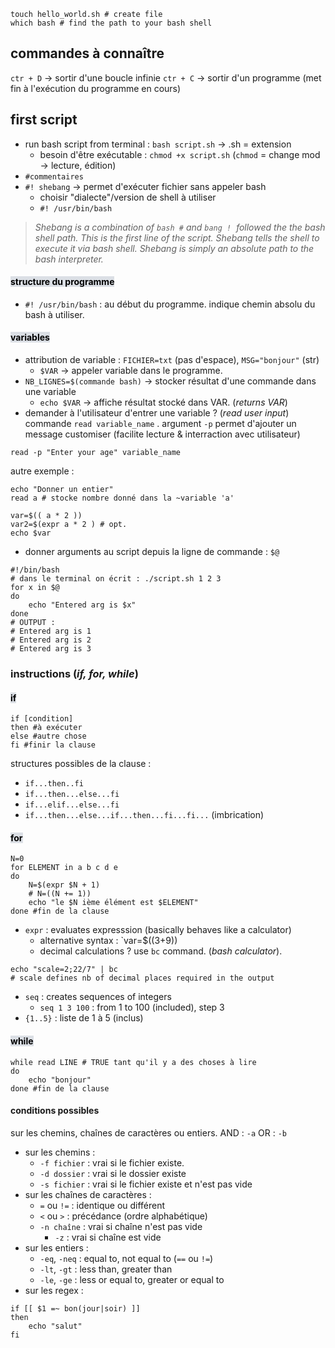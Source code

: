 ```shell
touch hello_world.sh # create file
which bash # find the path to your bash shell
```
## commandes à connaître
`ctr + D` -> sortir d'une boucle infinie
`ctr + C` -> sortir d'un programme (met fin à l'exécution du programme en cours)

## first script 
- run bash script from terminal : `bash script.sh` -> .sh = extension 
	- besoin d'être exécutable : `chmod +x script.sh` (`chmod` = change mod -> lecture, édition)
- `#commentaires`
- `#! shebang` -> permet d'exécuter fichier sans appeler bash
	- choisir "dialecte"/version de shell à utiliser
	- `#! /usr/bin/bash` 
>*Shebang is a combination of `bash #` and `bang !`  followed the the bash shell path. This is the first line of the script. Shebang tells the shell to execute it via bash shell. Shebang is simply an absolute path to the bash interpreter.*

#### <mark style="background: #CACFD9A6;">structure du programme</mark>
- `#! /usr/bin/bash` : au début du programme. indique chemin absolu du bash à utiliser.

#### <mark style="background: #CACFD9A6;">variables</mark>
- attribution de variable : `FICHIER=txt` (pas d'espace), `MSG="bonjour"` (str)
	- `$VAR` -> appeler variable dans le programme.
- `NB_LIGNES=$(commande bash)` -> stocker résultat d'une commande dans une variable
	- `echo $VAR` -> affiche résultat stocké dans VAR. (_returns VAR_)
- demander à l'utilisateur d'entrer une variable ? (_read user input_)
commande `read variable_name` . argument `-p` permet d'ajouter un message customiser (facilite lecture & interraction avec utilisateur)
```shell
read -p "Enter your age" variable_name
```
autre exemple : 
```shell
echo "Donner un entier"
read a # stocke nombre donné dans la ~variable 'a'

var=$(( a * 2 ))
var2=$(expr a * 2 ) # opt.
echo $var
```
- donner arguments au script depuis la ligne de commande : `$@` 
```shell
#!/bin/bash
# dans le terminal on écrit : ./script.sh 1 2 3
for x in $@
do
	echo "Entered arg is $x"
done
# OUTPUT : 
# Entered arg is 1
# Entered arg is 2
# Entered arg is 3
```

### instructions (_if, for, while_)
#### <mark style="background: #CACFD9A6;">if</mark>
```shell
if [condition]
then #à exécuter
else #autre chose
fi #finir la clause
```
structures possibles de la clause : 
- `if...then..fi`
- `if...then...else...fi`
- `if...elif...else...fi`
- `if...then...else...if...then...fi...fi...` (imbrication)

#### <mark style="background: #CACFD9A6;">for</mark>
```shell
N=0
for ELEMENT in a b c d e
do
	N=$(expr $N + 1)
	# N=((N += 1))
	echo "le $N ième élément est $ELEMENT"
done #fin de la clause
```
- `expr` : evaluates expresssion (basically behaves like a calculator)
	- alternative syntax : `var=$((3+9))
	- decimal calculations ? use `bc` command. (*bash calculator*). 
```shell
echo "scale=2;22/7" | bc 
# scale defines nb of decimal places required in the output
```
- `seq` : creates sequences of integers
	- `seq 1 3 100` : from 1 to 100 (included), step 3
- `{1..5}` : liste de 1 à 5 (inclus)

#### <mark style="background: #CACFD9A6;">while</mark>
```shell
while read LINE # TRUE tant qu'il y a des choses à lire
do
	echo "bonjour"
done #fin de la clause
```

#### conditions possibles
sur les chemins, chaînes de caractères ou entiers.
AND : `-a`
OR : `-b`
- sur les chemins : 
	- `-f fichier` : vrai si le fichier existe.
	- `-d dossier` : vrai si le dossier existe
	- `-s fichier` : vrai si le fichier existe et n'est pas vide
- sur les chaînes de caractères :
	- `=` ou `!=` : identique ou différent
	- `<` ou `>` : précédance (ordre alphabétique)
	- `-n chaîne` : vrai si chaîne n'est pas vide
		- `-z` : vrai si chaîne est vide
- sur les entiers : 
	- `-eq`, `-neq` : equal to, not equal to (`==` ou `!=`)
	- `-lt`, `-gt` : less than, greater than
	- `-le`, `-ge` : less or equal to, greater or equal to
- sur les regex : 
```shell
if [[ $1 =~ bon(jour|soir) ]]
then
	echo "salut"
fi
```